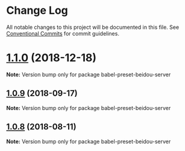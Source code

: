 # Change Log

All notable changes to this project will be documented in this file.
See [Conventional Commits](https://conventionalcommits.org) for commit guidelines.

<a name="1.1.0"></a>
# [1.1.0](https://github.com/alibaba/beidou/tree/master/packages/babel-preset-beidou-server/compare/v1.0.10...v1.1.0) (2018-12-18)




**Note:** Version bump only for package babel-preset-beidou-server

<a name="1.0.9"></a>

## [1.0.9](https://github.com/alibaba/beidou/tree/master/packages/babel-preset-beidou-server/compare/v1.0.8...v1.0.9) (2018-09-17)

**Note:** Version bump only for package babel-preset-beidou-server

<a name="1.0.8"></a>

## [1.0.8](https://github.com/alibaba/beidou/tree/master/packages/babel-preset-beidou-server/compare/v1.0.7...v1.0.8) (2018-08-11)

**Note:** Version bump only for package babel-preset-beidou-server
